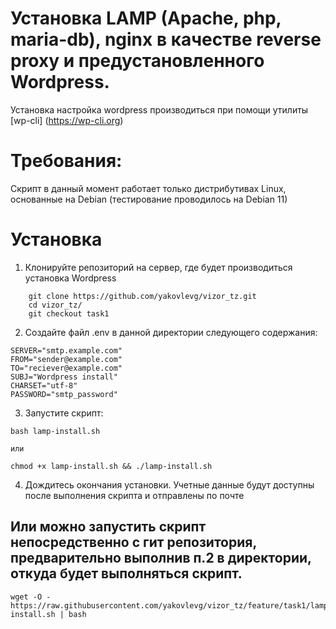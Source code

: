 # Установка LAMP (Apache, php, maria-db), nginx в качестве reverse proxy и предустановленного Wordpress.
Установка настройка wordpress производиться при помощи утилиты [wp-cli] (https://wp-cli.org)

# Требования:
  Скрипт в данный момент работает только дистрибутивах Linux, основанные на Debian (тестирование проводилось на Debian 11)

# Установка

1. Клонируйте репозиторий на сервер, где будет производиться установка Wordpress
```
    git clone https://github.com/yakovlevg/vizor_tz.git
    cd vizor_tz/
    git checkout task1

```

2. Создайте файл .env в данной директории следующего содержания:

```
SERVER="smtp.example.com"
FROM="sender@example.com"
TO="reciever@example.com"
SUBJ="Wordpress install"
CHARSET="utf-8"
PASSWORD="smtp_password"
```
3. Запустите скрипт:

```
bash lamp-install.sh

или 

chmod +x lamp-install.sh && ./lamp-install.sh

```
4. Дождитесь окончания установки. Учетные данные будут доступны после выполнения скрипта и отправлены по почте

## Или можно запустить скрипт непосредственно с гит репозитория, предварительно выполнив п.2 в директории, откуда будет выполняться скрипт.

```
wget -O - https://raw.githubusercontent.com/yakovlevg/vizor_tz/feature/task1/lamp-install.sh | bash

```

